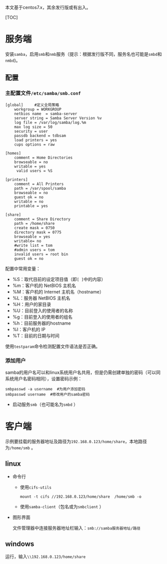 本文基于centos7.x，其余发行版或有出入。

[TOC]

# 服务端

安装`samba`，启用`smb`和`nmb`服务（提示：根据发行版不同，服务名也可能是`smbd`和`nmbd`)。

## 配置

### 主配置文件`/etc/samba/smb.conf`

```shell
[global]     #定义全局策略
    workgroup = WORKGROUP
    netbios name  = samba-server
    server string = Samba Server Version %v
    log file = /var/log/samba/log.%m
    max log size = 50
    security = user
    passdb backend = tdbsam
    load printers = yes
    cups options = raw
    
[homes]
    comment = Home Directories
    browseable = no
    writable = yes
     valid users = %S
    
[printers]
    comment = All Printers      
    path = /var/spool/samba
    browseable = no        
    guest ok = no
    writable = no
    printable = yes
    
[share]
    comment = Share Directory
    path = /home/share
    create mask = 0750
    directory mask = 0775
    browseable = yes 
    writable= no
    #write list = tom
    #admin users = tom
    invalid users = root bin
    guest ok = no
```

配置中常用变量：

- %S：取代目前的设定项目值（即`[ ]`中的内容）
- %m：客户机的 NetBIOS 主机名
- %M：客户机的 Internet  主机名（hostname）
- %L：服务器 NetBIOS 主机名
- %H：用户的家目录
- %U：目前登入的使用者的名称
- %g：目前登入的使用者的组名
- %h：目前服务器的hostname
- %I：客户机的 IP
- %T：目前的日期与时间

使用`testparam`命令检测配置文件语法是否正确。

### 添加用户

samba的用户名可以和linux系统用户名共用，但是仍需创建单独的密码（可以同系统用户名密码相同），设置密码示例：

```shell
smbpasswd -a username  #为用户添加密码
smbpasswd username  #修改用户的samba密码
```

- 启动服务`smb`（也可能名为`smbd` ）

# 客户端

示例要挂载的服务器地址及路径为`192.168.0.123/home/share`，本地路径为`/home/smb` 。

## linux

- 命令行

  - 使用`cifs-utils`

    ```shell
    mount -t cifs //192.168.0.123/home/share  /home/smb -o 
    ```

  - 使用`samba-client`（包名或为`smbclient` ）


- 图形界面

  文件管理器中连接服务器地址栏输入：`smb://samba服务器地址/路径`


## windows

运行，输入`\\192.168.0.123/home/share`